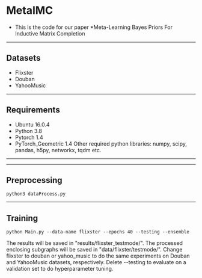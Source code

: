 # MetaIMC
- This is the code for our paper *Meta-Learning Bayes Priors For Inductive Matrix Completion
***********************************************************

## Datasets
* Flixster
* Douban
* YahooMusic

***************************************************************

## Requirements
* Ubuntu 16.0.4
* Python 3.8
* Pytorch 1.4
* PyTorch_Geometric 1.4
Other required python libraries: numpy, scipy, pandas, h5py, networkx, tqdm etc.
***************************************************************
***************************************************************

## Preprocessing
```
python3 dataProcess.py 
```
***************************************************************

## Training
```
python Main.py --data-name flixster --epochs 40 --testing --ensemble
```
The results will be saved in "results/flixster_testmode/". The processed enclosing subgraphs will be saved in "data/flixster/testmode/". Change flixster to douban or yahoo_music to do the same experiments on Douban and YahooMusic datasets, respectively. Delete --testing to evaluate on a validation set to do hyperparameter tuning.

